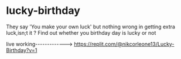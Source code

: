# lucky-birthday
They say 'You make your own luck' but nothing wrong in getting extra luck,isn;t it ? Find out whether you birthday day is lucky or not

live working-------------> https://replit.com/@nikcorleone13/Lucky-Birthday?v=1